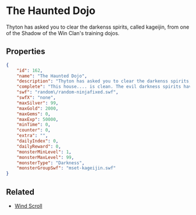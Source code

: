 # The Haunted Dojo

Thyton has asked you to clear the darkenss spirits, called kageijin, from one of the Shadow of the Win Clan's training dojos.

## Properties

```json
{
    "id": 162,
    "name": "The Haunted Dojo",
    "description": "Thyton has asked you to clear the darkenss spirits, called kageijin, from one of the Shadow of the Win Clan's training dojos.",
    "complete": "This house.... is clean. The evil darkness spirits have been driven back into the shadows, but other haunted dojos still need your help. Let Thyton know that this dojo is once again open for business!",
    "swf": "random\/random-ninjafixed.swf",
    "swfX": "none",
    "maxSilver": 99,
    "maxGold": 2000,
    "maxGems": 0,
    "maxExp": 50000,
    "minTime": 0,
    "counter": 0,
    "extra": "",
    "dailyIndex": 0,
    "dailyReward": 0,
    "monsterMinLevel": 1,
    "monsterMaxLevel": 99,
    "monsterType": "Darkness",
    "monsterGroupSwf": "mset-kageijin.swf"
}
```

## Related

- [Wind Scroll](../items/1130-wind-scroll.md)

